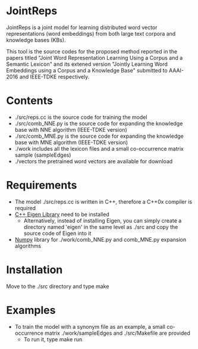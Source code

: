 # JointReps
JointReps is a joint model for learning distributed word vector representations (word embeddings) from both large text corpora and knowledge bases (KBs). 

This tool is the source codes for the proposed method reported in the papers titled "Joint Word Representation Learning Using a Corpus and a Semantic Lexicon" and its extened version "Jointly Learning Word Embeddings using a Corpus and a Knowledge Base" submitted to AAAI-2016 and IEEE-TDKE respectively.

# Contents
* ./src/reps.cc is the source code for training the model
* ./src/comb_NNE.py is the source code for expanding the knowledge base with NNE algorithm (IEEE-TDKE version)
* ./src/comb_MNE.py is the source code for expanding the knowledge base with MNE algorithm (IEEE-TDKE version)
* ./work includes all the lexicon files and a small co-occurrence matrix sample (sampleEdges)
* ./vectors the pretrained word vectors are available for download

# Requirements
* The model ./src/reps.cc is written in C++, therefore a C++0x compiler is required
* [C++ Eigen Library](http://eigen.tuxfamily.org/index.php?title=Main_Page) need to be installed
  * Alternatively, instead of installing Eigen, you can simply create a directory named 'eigen' in the same level as ./src and copy the source code of Eigen into it
* [Numpy](http://www.numpy.org/) library for ./work/comb_NNE.py and comb_MNE.py expansion algorithms

# Installation
Move to the ./src directory and type make

# Examples
* To train the model with a synonym file as an example, a small co-occurrence matrix ./work/sampleEdges and ./src/Makefile are provided
  * To run it, type make run
